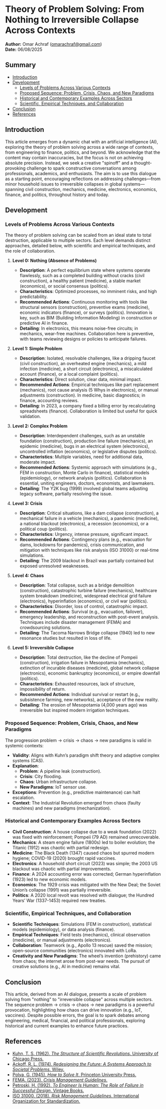 # Theory of Problem Solving: From Nothing to Irreversible Collapse Across Contexts  
**Author:** Omar Achraf   (omarachraf@gmail.com)   
**Date:** 06/08/2025  

## Summary  
- [Introduction](#introduction)  
- [Development](#development)  
  - [Levels of Problems Across Various Contexts](#levels-of-problems-across-various-contexts)  
  - [Proposed Sequence: Problem, Crisis, Chaos, and New Paradigms](#proposed-sequence-problem-crisis-chaos-and-new-paradigms)  
  - [Historical and Contemporary Examples Across Sectors](#historical-and-contemporary-examples-across-sectors)  
  - [Scientific, Empirical Techniques, and Collaboration](#scientific-empirical-techniques-and-collaboration)  
- [Conclusion](#conclusion)  
- [References](#references)  

## Introduction  
This article emerges from a dynamic chat with an artificial intelligence (AI), exploring the theory of problem solving across a wide range of contexts, from engineering to finance, politics, and beyond. We acknowledge that the content may contain inaccuracies, but the focus is not on achieving absolute precision. Instead, we seek a creative "spinoff" and a thought-provoking challenge to spark constructive conversations among professionals, academics, and enthusiasts. The aim is to use this dialogue as a starting point, encouraging reflections on addressing challenges—from minor household issues to irreversible collapses in global systems—spanning civil construction, mechanics, medicine, electronics, economics, finance, and politics, throughout history and today.

## Development  

### Levels of Problems Across Various Contexts  
The theory of problem solving can be scaled from an ideal state to total destruction, applicable to multiple sectors. Each level demands distinct approaches, detailed below, with scientific and empirical techniques, and the role of collaboration.

1. **Level 0: Nothing (Absence of Problems)**  
   - **Description**: A perfect equilibrium state where systems operate flawlessly, such as a completed building without cracks (civil construction), a healthy patient (medicine), a stable market (economics), or social consensus (politics).  
   - **Characteristics**: Optimized processes, no imminent risks, and high predictability.  
   - **Recommended Actions**: Continuous monitoring with tools like structural sensors (construction), preventive exams (medicine), economic indicators (finance), or surveys (politics). Innovation is key, such as BIM (Building Information Modeling) in construction or predictive AI in finance.  
   - **Detailing**: In electronics, this means noise-free circuits; in mechanics, wear-free machines. Collaboration here is preventive, with teams reviewing designs or policies to anticipate failures.

2. **Level 1: Simple Problem**  
   - **Description**: Isolated, resolvable challenges, like a dripping faucet (civil construction), an overheated engine (mechanics), a mild infection (medicine), a short circuit (electronics), a miscalculated account (finance), or a local complaint (politics).  
   - **Characteristics**: Direct solution, clear data, minimal impact.  
   - **Recommended Actions**: Empirical techniques like part replacement (mechanics), root cause analysis (5 Whys in electronics), or manual adjustments (construction). In medicine, basic diagnostics; in finance, accounting reviews.  
   - **Detailing**: In 2023, a company fixed a billing error by recalculating spreadsheets (finance). Collaboration is limited but useful for quick validation.

3. **Level 2: Complex Problem**  
   - **Description**: Interdependent challenges, such as an unstable foundation (construction), production line failure (mechanics), an epidemic (medicine), bugs in an electrical system (electronics), uncontrolled inflation (economics), or legislative disputes (politics).  
   - **Characteristics**: Multiple variables, need for additional data, moderate impact.  
   - **Recommended Actions**: Systemic approach with simulations (e.g., FEM in construction, Monte Carlo in finance), statistical models (epidemiology), or network analysis (politics). Collaboration is essential, uniting engineers, doctors, economists, and lawmakers.  
   - **Detailing**: The Y2K bug (1999) involved global teams adjusting legacy software, partially resolving the issue.

4. **Level 3: Crisis**  
   - **Description**: Critical situations, like a dam collapse (construction), a mechanical failure in a vehicle (mechanics), a pandemic (medicine), a national blackout (electronics), a recession (economics), or a political coup (politics).  
   - **Characteristics**: Urgency, intense pressure, significant impact.  
   - **Recommended Actions**: Contingency plans (e.g., evacuation for dams, lockdowns for pandemics), crisis communication, and mitigation with techniques like risk analysis (ISO 31000) or real-time simulations.  
   - **Detailing**: The 2009 blackout in Brazil was partially contained but exposed unresolved weaknesses.

5. **Level 4: Chaos**  
   - **Description**: Total collapse, such as a bridge demolition (construction), catastrophic turbine failure (mechanics), healthcare system breakdown (medicine), widespread electrical grid failure (electronics), hyperinflation (economics), or civil war (politics).  
   - **Characteristics**: Disorder, loss of control, catastrophic impact.  
   - **Recommended Actions**: Survival (e.g., evacuation, failover), emergency leadership, and reconstruction with post-event analysis. Techniques include disaster management (FEMA) and crowdsourcing solutions.  
   - **Detailing**: The Tacoma Narrows Bridge collapse (1940) led to new resonance studies but resulted in loss of life.

6. **Level 5: Irreversible Collapse**  
   - **Description**: Total destruction, like the decline of Pompeii (construction), irrigation failure in Mesopotamia (mechanics), extinction of incurable diseases (medicine), global network collapse (electronics), economic bankruptcy (economics), or empire downfall (politics).  
   - **Characteristics**: Exhausted resources, lack of structure, impossibility of return.  
   - **Recommended Actions**: Individual survival or restart (e.g., subsistence farming, new networks), acceptance of the new reality.  
   - **Detailing**: The erosion of Mesopotamia (4,000 years ago) was irreversible but inspired modern irrigation techniques.

### Proposed Sequence: Problem, Crisis, Chaos, and New Paradigms  
The progression problem → crisis → chaos → new paradigms is valid in systemic contexts:  
- **Validity**: Aligns with Kuhn’s paradigm shift theory and adaptive complex systems (CAS).  
- **Explanation**:  
  - **Problem**: A pipeline leak (construction).  
  - **Crisis**: City flooding.  
  - **Chaos**: Urban infrastructure collapse.  
  - **New Paradigms**: IoT sensor use.  
- **Exceptions**: Prevention (e.g., predictive maintenance) can halt escalation.  
- **Context**: The Industrial Revolution emerged from chaos (faulty machines) and new paradigms (mechanization).

### Historical and Contemporary Examples Across Sectors  
- **Civil Construction**: A house collapse due to a weak foundation (2022) was fixed with reinforcement; Pompeii (79 AD) remained unrecoverable.  
- **Mechanics**: A steam engine failure (1800s) led to boiler evolution; the Titanic (1912) was chaotic with partial redesign.  
- **Medicine**: The Black Death (1347) caused chaos but spurred modern hygiene; COVID-19 (2020) brought rapid vaccines.  
- **Electronics**: A household short circuit (2023) was simple; the 2003 US blackout was chaotic with partial improvements.  
- **Finance**: A 2024 accounting error was corrected; German hyperinflation (1923) led to new economic models.  
- **Economics**: The 1929 crisis was mitigated with the New Deal; the Soviet Union’s collapse (1991) was partially irreversible.  
- **Politics**: A 2020 local revolt was resolved with dialogue; the Hundred Years’ War (1337-1453) required new treaties.

### Scientific, Empirical Techniques, and Collaboration  
- **Scientific Techniques**: Simulations (FEM in construction), statistical models (epidemiology), or data analysis (finance).  
- **Empirical Techniques**: Field tests (mechanics), clinical observation (medicine), or manual adjustments (electronics).  
- **Collaboration**: Teamwork (e.g., Apollo 13 rescue) saved the mission; open-source communities (electronics) innovated with LoRa.  
- **Creativity and New Paradigms**: The wheel’s invention (prehistory) came from chaos; the internet arose from post-war needs. The pursuit of creative solutions (e.g., AI in medicine) remains vital.

## Conclusion  
This article, derived from an AI dialogue, presents a scale of problem solving from "nothing" to "irreversible collapse" across multiple sectors. The sequence problem → crisis → chaos → new paradigms is a powerful provocation, highlighting how chaos can drive innovation (e.g., IoT, vaccines). Despite possible errors, the goal is to spark debates among engineering, medical, financial, and political professionals, exploring historical and current examples to enhance future practices.

## References  
- [Kuhn, T. S. (1962). *The Structure of Scientific Revolutions*. University of Chicago Press.](https://press.uchicago.edu/ucp/books/book/chicago/S/bo3624635.html)  
- [Ackoff, R. L. (1974). *Redesigning the Future: A Systems Approach to Societal Problems*. Wiley.](https://www.wiley.com/en-us/Redesigning+the+Future%3A+A+Systems+Approach+to+Societal+Problems-p-9780471036399)  
- [Polya, G. (1945). *How to Solve It*. Princeton University Press.](https://press.princeton.edu/books/paperback/9780691164076/how-to-solve-it)  
- [FEMA. (2023). *Crisis Management Guidelines*.](https://www.fema.gov)  
- [Petroski, H. (1992). *To Engineer Is Human: The Role of Failure in Successful Design*. Vintage Books.](https://www.penguinrandomhouse.com/books/158013/to-engineer-is-human-by-henry-petroski/)  
- [ISO 31000. (2018). *Risk Management Guidelines*. International Organization for Standardization.](https://www.iso.org/standard/65694.html)  